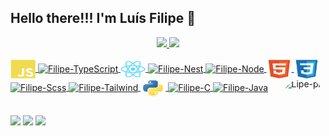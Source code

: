 ## Hello there!!! I'm Luís Filipe 👋
<div align="center">
  <a href="https://github.com/LuisFilipe404">
  <img height="180em" src="https://github-readme-stats.vercel.app/api?username=LuisFilipe404&show_icons=true&theme=dracula&include_all_commits=true&count_private=true"/>
  <img height="180em" src="https://github-readme-stats.vercel.app/api/top-langs/?username=LuisFilipe404&layout=compact&langs_count=7&theme=dracula"/>
</div>
<div style="display: inline_block"><br>
  <img align="center" alt="Filipe-Js" height="30" width="40" src="https://raw.githubusercontent.com/devicons/devicon/master/icons/javascript/javascript-plain.svg">
  <img align="center" alt="Filipe-TypeScript" height="30" width="30" src="https://upload.wikimedia.org/wikipedia/commons/thumb/f/f5/Typescript.svg/64px-Typescript.svg.png">
  <img align="center" alt="Filipe-React" height="30" width="40" src="https://raw.githubusercontent.com/devicons/devicon/master/icons/react/react-original.svg">
   <img align="center" alt="Filipe-Nest" height="30" width="30" src="https://camo.githubusercontent.com/5f54c0817521724a2deae8dedf0c280a589fd0aa9bffd7f19fa6254bb52e996a/68747470733a2f2f6e6573746a732e636f6d2f696d672f6c6f676f2d736d616c6c2e737667">
  <img align="center" alt="Filipe-Node" height="30" width="25" src="https://static-00.iconduck.com/assets.00/node-js-icon-1901x2048-mk1e13df.png">
  <img align="center" alt="Filipe-HTML" height="30" width="40" src="https://raw.githubusercontent.com/devicons/devicon/master/icons/html5/html5-original.svg">
  <img align="center" alt="Filipe-CSS" height="30" width="40" src="https://raw.githubusercontent.com/devicons/devicon/master/icons/css3/css3-original.svg">
  <img align="center" alt="Filipe-Scss" height="30" width="30" src="https://cdn-icons-png.flaticon.com/512/5968/5968358.png">
  <img align="center" alt="Filipe-Tailwind" height="30" width="30" src="https://upload.wikimedia.org/wikipedia/commons/thumb/d/d5/Tailwind_CSS_Logo.svg/600px-Tailwind_CSS_Logo.svg.png?20211001194333">
  <img align="center" alt="Filipe-Python" height="30" width="40" src="https://raw.githubusercontent.com/devicons/devicon/master/icons/python/python-original.svg">
  <img align="center" alt="Filipe-C" height="30" width="30" src="https://cdn.icon-icons.com/icons2/2415/PNG/512/c_original_logo_icon_146611.png">
  <img align="right" alt="Lipe-pic" height="150" style="border-radius:50px;" src="https://cdn.discordapp.com/attachments/422426571513659404/1014373541333979216/download20220802182947.png">
  <img align="center" alt="Filipe-Java" height="30" width="30" src="https://cdn-icons-png.flaticon.com/512/226/226777.png">
</div>
  
  ##
 
<div> 
  <a href="https://www.instagram.com/_lipe_404/" target="_blank"><img src="https://img.shields.io/badge/-Instagram-%23E4405F?style=for-the-badge&logo=instagram&logoColor=white" target="_blank"></a>
  <a href = "mailto:luisfilipesilvavasconcelos4@gmail.com"><img src="https://img.shields.io/badge/-Gmail-%23333?style=for-the-badge&logo=gmail&logoColor=white" target="_blank"></a>
  <a href="https://www.linkedin.com/in/luis-filipe-160962244/" target="_blank"><img src="https://img.shields.io/badge/-LinkedIn-%230077B5?style=for-the-badge&logo=linkedin&logoColor=white" target="_blank"></a> 
</div>
